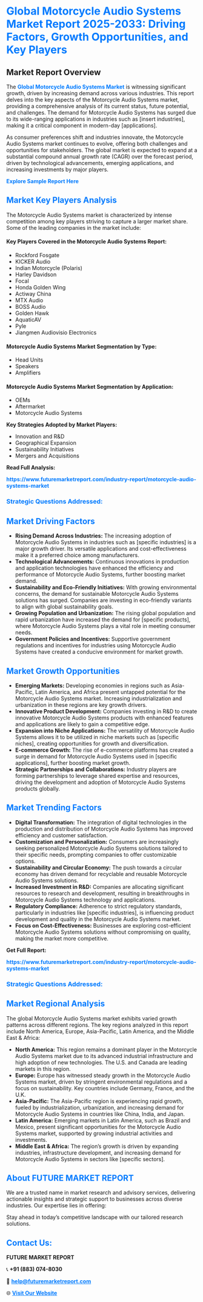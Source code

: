 <h1 style="color: #007BFF;">Global Motorcycle Audio Systems Market Report 2025-2033: Driving Factors, Growth Opportunities, and Key Players</h1>

<section id="overview">
<h2>Market Report Overview</h2>
<p>The <a href="https://www.futuremarketreport.com/industry-report/motorcycle-audio-systems-market" style="color: #007BFF; text-decoration: none;"><strong>Global Motorcycle Audio Systems Market</strong></a> is witnessing significant growth, driven by increasing demand across various industries. This report delves into the key aspects of the Motorcycle Audio Systems market, providing a comprehensive analysis of its current status, future potential, and challenges. The demand for Motorcycle Audio Systems has surged due to its wide-ranging applications in industries such as [insert industries], making it a critical component in modern-day [applications].</p>
<p>As consumer preferences shift and industries innovate, the Motorcycle Audio Systems market continues to evolve, offering both challenges and opportunities for stakeholders. The global market is expected to expand at a substantial compound annual growth rate (CAGR) over the forecast period, driven by technological advancements, emerging applications, and increasing investments by major players.</p>
</section>

<section id="overview">
<p><a href="https://www.futuremarketreport.com/request-sample/reportId=126335" style="color: #007BFF; text-decoration: none;"><strong>Explore Sample Report Here</strong></a></p>
</section>

<section id="key-players">
<h2 style="color: #007BFF;">Market Key Players Analysis</h2>
<p>The Motorcycle Audio Systems market is characterized by intense competition among key players striving to capture a larger market share. Some of the leading companies in the market include:</p>
<h4>Key Players Covered in the Motorcycle Audio Systems Report:</h4>
<ul><li>Rockford Fosgate</li><li>KICKER Audio</li><li>Indian Motorcycle (Polaris)</li><li>Harley Davidson</li><li>Focal</li><li>Honda Golden Wing</li><li>Actiway China</li><li>MTX Audio</li><li>BOSS Audio</li><li>Golden Hawk</li><li>AquaticAV</li><li>Pyle</li><li>Jiangmen Audiovisio Electronics</li></ul>
<h4>Motorcycle Audio Systems Market Segmentation by Type:</h4>
<ul><li>Head Units</li><li>Speakers</li><li>Amplifiers</li></ul>

<h4>Motorcycle Audio Systems Market Segmentation by Application:</h4>
<ul><li>OEMs</li><li>Aftermarket</li><li>Motorcycle Audio Systems</li></ul>
<p><strong>Key Strategies Adopted by Market Players:</strong></p>
<ul>
<li>Innovation and R&D</li>
<li>Geographical Expansion</li>
<li>Sustainability Initiatives</li>
<li>Mergers and Acquisitions</li>
</ul>
</section>

<section>
<p><strong>Read Full Analysis: </strong></p><a href="https://www.futuremarketreport.com/industry-report/motorcycle-audio-systems-market" style="color: #007BFF; text-decoration: none;"><strong>https://www.futuremarketreport.com/industry-report/motorcycle-audio-systems-market</strong></a>
<h3 style="color: #007BFF;">Strategic Questions Addressed:</h3>
</section>

<section id="driving-factors">
<h2 style="color: #007BFF;">Market Driving Factors</h2>
<ul>
<li><strong>Rising Demand Across Industries:</strong> The increasing adoption of Motorcycle Audio Systems in industries such as [specific industries] is a major growth driver. Its versatile applications and cost-effectiveness make it a preferred choice among manufacturers.</li>
<li><strong>Technological Advancements:</strong> Continuous innovations in production and application technologies have enhanced the efficiency and performance of Motorcycle Audio Systems, further boosting market demand.</li>
<li><strong>Sustainability and Eco-Friendly Initiatives:</strong> With growing environmental concerns, the demand for sustainable Motorcycle Audio Systems solutions has surged. Companies are investing in eco-friendly variants to align with global sustainability goals.</li>
<li><strong>Growing Population and Urbanization:</strong> The rising global population and rapid urbanization have increased the demand for [specific products], where Motorcycle Audio Systems plays a vital role in meeting consumer needs.</li>
<li><strong>Government Policies and Incentives:</strong> Supportive government regulations and incentives for industries using Motorcycle Audio Systems have created a conducive environment for market growth.</li>
</ul>
</section>

<section id="growth-opportunities">
<h2 style="color: #007BFF;">Market Growth Opportunities</h2>
<ul>
<li><strong>Emerging Markets:</strong> Developing economies in regions such as Asia-Pacific, Latin America, and Africa present untapped potential for the Motorcycle Audio Systems market. Increasing industrialization and urbanization in these regions are key growth drivers.</li>
<li><strong>Innovative Product Development:</strong> Companies investing in R&D to create innovative Motorcycle Audio Systems products with enhanced features and applications are likely to gain a competitive edge.</li>
<li><strong>Expansion into Niche Applications:</strong> The versatility of Motorcycle Audio Systems allows it to be utilized in niche markets such as [specific niches], creating opportunities for growth and diversification.</li>
<li><strong>E-commerce Growth:</strong> The rise of e-commerce platforms has created a surge in demand for Motorcycle Audio Systems used in [specific applications], further boosting market growth.</li>
<li><strong>Strategic Partnerships and Collaborations:</strong> Industry players are forming partnerships to leverage shared expertise and resources, driving the development and adoption of Motorcycle Audio Systems products globally.</li>
</ul>
</section>

<section id="trending-factors">
<h2 style="color: #007BFF;">Market Trending Factors</h2>
<ul>
<li><strong>Digital Transformation:</strong> The integration of digital technologies in the production and distribution of Motorcycle Audio Systems has improved efficiency and customer satisfaction.</li>
<li><strong>Customization and Personalization:</strong> Consumers are increasingly seeking personalized Motorcycle Audio Systems solutions tailored to their specific needs, prompting companies to offer customizable options.</li>
<li><strong>Sustainability and Circular Economy:</strong> The push towards a circular economy has driven demand for recyclable and reusable Motorcycle Audio Systems solutions.</li>
<li><strong>Increased Investment in R&D:</strong> Companies are allocating significant resources to research and development, resulting in breakthroughs in Motorcycle Audio Systems technology and applications.</li>
<li><strong>Regulatory Compliance:</strong> Adherence to strict regulatory standards, particularly in industries like [specific industries], is influencing product development and quality in the Motorcycle Audio Systems market.</li>
<li><strong>Focus on Cost-Effectiveness:</strong> Businesses are exploring cost-efficient Motorcycle Audio Systems solutions without compromising on quality, making the market more competitive.</li>
</ul>
</section>

<section>
<p><strong>Get Full Report: </strong></p><a href="https://www.futuremarketreport.com/industry-report/motorcycle-audio-systems-market" style="color: #007BFF; text-decoration: none;"><strong>https://www.futuremarketreport.com/industry-report/motorcycle-audio-systems-market</strong></a>
<h3 style="color: #007BFF;">Strategic Questions Addressed:</h3>
</section>


<section id="regional-analysis">
<h2 style="color: #007BFF;">Market Regional Analysis</h2>
<p>The global Motorcycle Audio Systems market exhibits varied growth patterns across different regions. The key regions analyzed in this report include North America, Europe, Asia-Pacific, Latin America, and the Middle East & Africa:</p>
<ul>
<li><strong>North America:</strong> This region remains a dominant player in the Motorcycle Audio Systems market due to its advanced industrial infrastructure and high adoption of new technologies. The U.S. and Canada are leading markets in this region.</li>
<li><strong>Europe:</strong> Europe has witnessed steady growth in the Motorcycle Audio Systems market, driven by stringent environmental regulations and a focus on sustainability. Key countries include Germany, France, and the U.K.</li>
<li><strong>Asia-Pacific:</strong> The Asia-Pacific region is experiencing rapid growth, fueled by industrialization, urbanization, and increasing demand for Motorcycle Audio Systems in countries like China, India, and Japan.</li>
<li><strong>Latin America:</strong> Emerging markets in Latin America, such as Brazil and Mexico, present significant opportunities for the Motorcycle Audio Systems market, supported by growing industrial activities and investments.</li>
<li><strong>Middle East & Africa:</strong> The region’s growth is driven by expanding industries, infrastructure development, and increasing demand for Motorcycle Audio Systems in sectors like [specific sectors].</li>
</ul>
</section>

<footer>
<h2 style="color: #007BFF;">About FUTURE MARKET REPORT</h2>
<p>We are a trusted name in market research and advisory services, delivering actionable insights and strategic support to businesses across diverse industries. Our expertise lies in offering:</p>

<p>Stay ahead in today’s competitive landscape with our tailored research solutions.</p>

<h2 style="color: #007BFF;">Contact Us:</h2>
<p><strong>FUTURE MARKET REPORT</strong></p>
<p>📞 <strong>+91 (883) 074-8030</strong></p>
<p>📧 <strong><a href="mailto:help@futuremarketreport.com" style="color: #007BFF;">help@futuremarketreport.com</a></strong></p>
<p>🌐 <strong><a href="https://www.futuremarketreport.com/" style="color: #007BFF;">Visit Our Website</a></strong></p>
</footer>